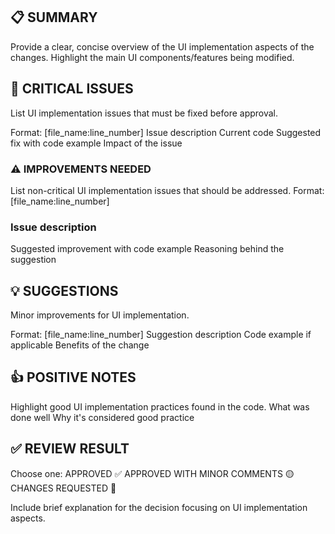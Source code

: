 ## 📋 SUMMARY
Provide a clear, concise overview of the UI implementation aspects of the changes. Highlight the main UI components/features being modified.

## 🚨 CRITICAL ISSUES
List UI implementation issues that must be fixed before approval.

Format: [file_name:line_number]
Issue description
Current code
Suggested fix with code example
Impact of the issue

### ⚠️ IMPROVEMENTS NEEDED
List non-critical UI implementation issues that should be addressed. Format: [file_name:line_number]

### Issue description
Suggested improvement with code example
Reasoning behind the suggestion

## 💡 SUGGESTIONS
Minor improvements for UI implementation.

Format: [file_name:line_number]
Suggestion description
Code example if applicable
Benefits of the change

## 👍 POSITIVE NOTES
Highlight good UI implementation practices found in the code.
What was done well
Why it's considered good practice

## ✅ REVIEW RESULT
Choose one:
APPROVED ✅
APPROVED WITH MINOR COMMENTS 🟡
CHANGES REQUESTED 🔴

Include brief explanation for the decision focusing on UI implementation aspects.
